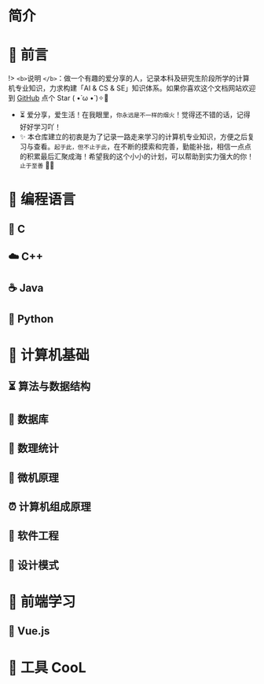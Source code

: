 # 简介


# 🎨 前言

!> `<b>`说明 `</b>`：做一个有趣的爱分享的人，记录本科及研究生阶段所学的计算机专业知识，力求构建「AI & CS & SE」知识体系。如果你喜欢这个文档网站欢迎到 [GitHub](https://github.com/HarrisonFang2000/UniDim) 点个 Star ( •̀ ω •́ )✧🔑

* ⏳ 爱分享，爱生活！在我眼里，`你永远是不一样的烟火`！觉得还不错的话，记得好好学习吖！
* ✨ 本仓库建立的初衷是为了记录一路走来学习的计算机专业知识，方便之后复习与查看。`起于此，但不止于此`，在不断的摸索和完善，勤能补拙，相信一点点的积累最后汇聚成海！希望我的这个小小的计划，可以帮助到实力强大的你！`止于至善`  🧡🧡

# 🍵 编程语言


## 📌 C


## ☁️ C++


## ☕️ Java


## 🐍 Python



# 🚀 计算机基础


## ⏳ 算法与数据结构


## 📜 数据库


## 🐼 数理统计


## 📘 微机原理


## ⏰ 计算机组成原理


## 🔋 软件工程


## 💭 设计模式


# 🥼 前端学习


## 🥉 Vue.js



# 🔨 工具 CooL
